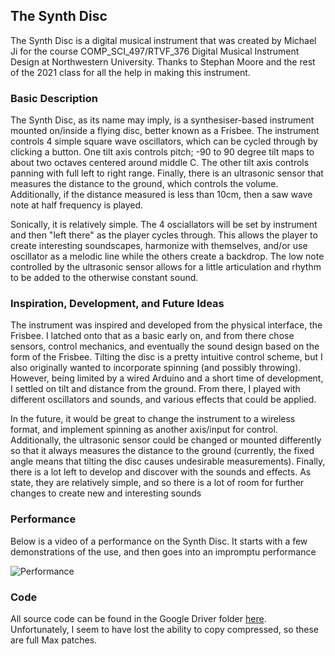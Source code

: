 ## The Synth Disc

The Synth Disc is a digital musical instrument that was created by Michael Ji for the course COMP_SCI_497/RTVF_376 Digital Musical Instrument Design at Northwestern University. Thanks to Stephan Moore and the rest of the 2021 class for all the help in making this instrument.

### Basic Description

The Synth Disc, as its name may imply, is a synthesiser-based instrument mounted on/inside a flying disc, better known as a Frisbee. The instrument controls 4 simple square wave oscillators, which can be cycled through by clicking a button. One tilt axis controls pitch; -90 to 90 degree tilt maps to about two octaves centered around middle C. The other tilt axis controls panning with full left to right range. Finally, there is an ultrasonic sensor that measures the distance to the ground, which controls the volume. Additionally, if the distance measured is less than 10cm, then a saw wave note at half frequency is played.

Sonically, it is relatively simple. The 4 osciallators will be set by instrument and then "left there" as the player cycles through. This allows the player to create interesting soundscapes, harmonize with themselves, and/or use oscillator as a melodic line while the others create a backdrop. The low note controlled by the ultrasonic sensor allows for a little articulation and rhythm to be added to the otherwise constant sound.

### Inspiration, Development, and Future Ideas

The instrument was inspired and developed from the physical interface, the Frisbee. I latched onto that as a basic early on, and from there chose sensors, control mechanics, and eventually the sound design based on the form of the Frisbee. Tilting the disc is a pretty intuitive control scheme, but I also originally wanted to incorporate spinning (and possibly throwing). However, being limited by a wired Arduino and a short time of development, I settled on tilt and distance from the ground. From there, I played with different oscillators and sounds, and various effects that could be applied. 

In the future, it would be great to change the instrument to a wireless format, and implement spinning as another axis/input for control. Additionally, the ultrasonic sensor could be changed or mounted differently so that it always measures the distance to the ground (currently, the fixed angle means that tilting the disc causes undesirable measurements). Finally, there is a lot left to develop and discover with the sounds and effects. As state, they are relatively simple, and so there is a lot of room for further changes to create new and interesting sounds

### Performance

Below is a video of a performance on the Synth Disc. It starts with a few demonstrations of the use, and then goes into an impromptu performance

![Performance]()

### Code

All source code can be found in the Google Driver folder [here](https://drive.google.com/drive/folders/19ms-O8n8euudKcYsBEvtY9AzGROrZ6wv?usp=sharing). Unfortunately, I seem to have lost the ability to copy compressed, so these are full Max patches.